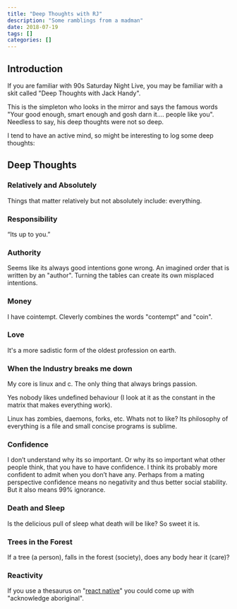 ```yaml
---
title: "Deep Thoughts with RJ"
description: "Some ramblings from a madman"
date: 2018-07-19
tags: []
categories: []
---
```


## Introduction

If you are familiar with 90s Saturday Night Live, you may be familiar with a skit called "Deep Thoughts with Jack Handy".

This is the simpleton who looks in the mirror and says the famous words "Your good enough, smart enough and gosh darn it.... people like you".  Needless to say, his deep thoughts were not so deep.

I tend to have an active mind, so might be interesting to log some deep thoughts:

## Deep Thoughts

### Relatively and Absolutely
Things that matter relatively but not absolutely include: everything.

### Responsibility
“Its up to you.”

### Authority
Seems like its always good intentions gone wrong.  An imagined order that is written by an "author".  Turning the tables can create its own misplaced intentions.

### Money
I have cointempt.  Cleverly combines the words "contempt" and "coin". 

### Love
It's a more sadistic form of the oldest profession on earth.

### When the Industry breaks me down
My core is linux and c.  The only thing that always brings passion.  

Yes nobody likes undefined behaviour (I look at it as the constant in the matrix that makes everything work).  

Linux has zombies, daemons, forks, etc. Whats not to like?  Its philosophy of everything is a file and small concise programs is sublime.

### Confidence
I don’t understand why its so important.  Or why its so important what other people think, that you have to have confidence.
I think its probably more confident to admit when you don’t have any.  Perhaps from a mating perspective confidence means no negativity and thus better social stability.  But it also means 99% ignorance.

### Death and Sleep
Is the delicious pull of sleep what death will be like?  So sweet it is.

### Trees in the Forest
If a tree (a person), falls in the forest (society), does any body hear it (care)?

### Reactivity
If you use a thesaurus on "[react native](https://facebook.github.io/react-native)" you could come up with "acknowledge aboriginal".

